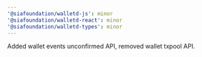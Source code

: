 ```yaml
---
'@siafoundation/walletd-js': minor
'@siafoundation/walletd-react': minor
'@siafoundation/walletd-types': minor
---
```


Added wallet events unconfirmed API, removed wallet txpool API.
